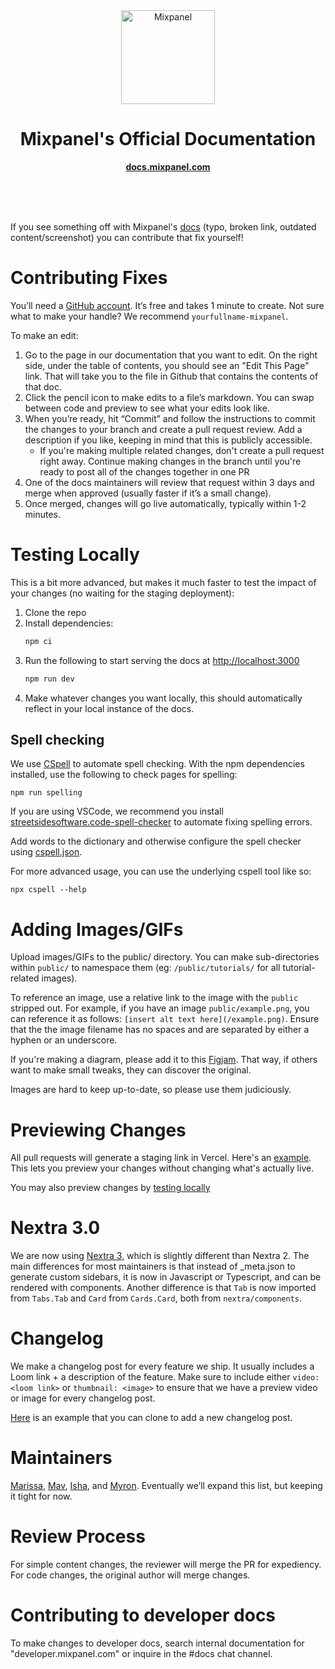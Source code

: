 <div align="center">
	<img width="150" src="https://github.com/mixpanel/docs/assets/71290498/1f5dfccf-8ba8-481a-8faa-c6c297d7d4c6" alt="Mixpanel">
	<h1>Mixpanel's Official Documentation</h1>
	<p>
		<b><a href="https://docs.mixpanel.com/">docs.mixpanel.com</a></b>
	</p>
	<br>
	<br>
	<br>
</div>

If you see something off with Mixpanel's [docs](https://docs.mixpanel.com) (typo, broken link, outdated content/screenshot) you can contribute that fix yourself!

# Contributing Fixes

You’ll need a [GitHub account](https://github.com/signup). It’s free and takes 1 minute to create. Not sure what to make your handle? We recommend `yourfullname-mixpanel`.

To make an edit:

1. Go to the page in our documentation that you want to edit. On the right side, under the table of contents, you should see an "Edit This Page" link. That will take you to the file in Github that contains the contents of that doc.
2. Click the pencil icon to make edits to a file’s markdown. You can swap between code and preview to see what your edits look like.
3. When you’re ready, hit “Commit” and follow the instructions to commit the changes to your branch and create a pull request review. Add a description if you like, keeping in mind that this is publicly accessible.
   - If you're making multiple related changes, don't create a pull request right away. Continue making changes in the branch until you're ready to post all of the changes together in one PR
4. One of the docs maintainers will review that request within 3 days and merge when approved (usually faster if it’s a small change).
5. Once merged, changes will go live automatically, typically within 1-2 minutes.

# Testing Locally

This is a bit more advanced, but makes it much faster to test the impact of your changes (no waiting for the staging deployment):

1. Clone the repo
2. Install dependencies:
   ```sh
   npm ci
   ```
3. Run the following to start serving the docs at <http://localhost:3000>
   ```sh
   npm run dev
   ```
4. Make whatever changes you want locally, this should automatically reflect in your local instance of the docs.

## Spell checking

We use [CSpell](https://cspell.org/) to automate spell checking. With the npm dependencies installed, use the following to check pages for spelling:

```
npm run spelling
```

If you are using VSCode, we recommend you install [streetsidesoftware.code-spell-checker](https://marketplace.visualstudio.com/items?itemName=streetsidesoftware.code-spell-checker) to automate fixing spelling errors.

Add words to the dictionary and otherwise configure the spell checker using [cspell.json](./cspell.json).

For more advanced usage, you can use the underlying cspell tool like so:

```
npx cspell --help
```

# Adding Images/GIFs

Upload images/GIFs to the public/ directory. You can make sub-directories within `public/` to namespace them (eg: `/public/tutorials/` for all tutorial-related images).

To reference an image, use a relative link to the image with the `public` stripped out. For example, if you have an image `public/example.png`, you can reference it as follows: `[insert alt text here](/example.png)`. Ensure that the the image filename has no spaces and are separated by either a hyphen or an underscore.

If you're making a diagram, please add it to this [Figjam](https://www.figma.com/file/m4XseN6oAiu2yGN18qfamD/Docs-Toolkit?type=whiteboard&node-id=0-1&t=j3TBgane3MsYReF2-0). That way, if others want to make small tweaks, they can discover the original.

Images are hard to keep up-to-date, so please use them judiciously.

# Previewing Changes

All pull requests will generate a staging link in Vercel. Here's an [example](https://github.com/mixpanel/docs/pull/33#issuecomment-1520474996). This lets you preview your changes without changing what's actually live.

You may also preview changes by [testing locally](#testing-locally)

# Nextra 3.0
We are now using [Nextra 3](https://the-guild.dev/blog/nextra-3), which is slightly different than Nextra 2. The main differences for most maintainers is that instead of _meta.json to generate custom sidebars, it is now in Javascript or Typescript, and can be rendered with components. Another difference is that `Tab` is now imported from `Tabs.Tab` and `Card` from `Cards.Card`, both from `nextra/components`.

# Changelog

We make a changelog post for every feature we ship. It usually includes a Loom link + a description of the feature. Make sure to include either `video: <loom link>` or `thumbnail: <image>` to ensure that we have a preview video or image for every changelog post.

[Here](https://github.com/mixpanel/docs/blob/2d7a6f88118577411cdd173f51abe30b7499044c/pages/changelogs/2024-04-18-ai-chatbot-search-in-docs.mdx) is an example that you can clone to add a new changelog post.

# Maintainers

[Marissa](https://github.com/marissakuhrau), [Mav](https://github.com/mavlee), [Isha](https://github.com/ishamehramixpanel), and [Myron](https://github.com/myronkaifung). Eventually we’ll expand this list, but keeping it tight for now.

# Review Process

For simple content changes, the reviewer will merge the PR for expediency. For code changes, the original author will merge changes.

# Contributing to developer docs

To make changes to developer docs, search internal documentation for "developer.mixpanel.com" or inquire in the #docs chat channel.
